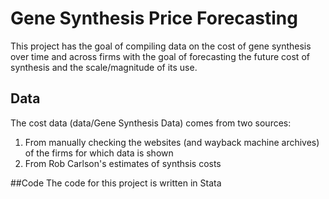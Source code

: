# Gene Synthesis Price Forecasting

This project has the goal of compiling data on the cost of gene synthesis over time and across firms with the goal of forecasting the future cost of
synthesis and the scale/magnitude of its use.

## Data
The cost data (data/Gene Synthesis Data) comes from two sources: 
1) From manually checking the websites (and wayback machine archives) of the firms for which data is shown
2) From Rob Carlson's estimates of synthsis costs

##Code
The code for this project is written in Stata
